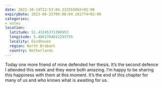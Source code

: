 ```yaml
---
date: 2022-10-14T22:53:04.232555882+02:00
expiryDate: 2023-06-21T09:08:04.181774+02:00
categories:
- notes
location:
  latitude: 51.43245371390953
  longitude: 5.4861704012293755
  locality: Eindhoven
  region: North Brabant
  country: Netherlands
---
```


Today one more friend of mine defended her thesis. It’s the second defence I attended this week and they were both amazing. I’m happy to be sharing this happiness with them at this moment. It’s the end of this chapter for many of us and who knows what is awaiting for us.
